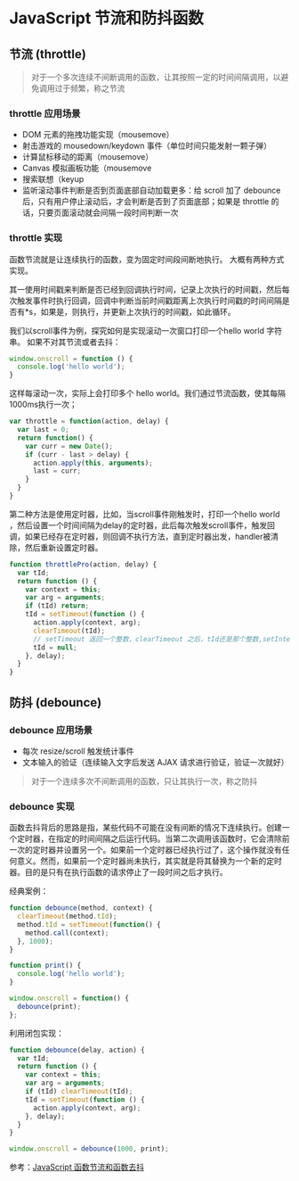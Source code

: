 # JavaScript 节流和防抖函数

## 节流 (throttle)

> 对于一个多次连续不间断调用的函数，让其按照一定的时间间隔调用，以避免调用过于频繁，称之节流

### throttle 应用场景

- DOM 元素的拖拽功能实现（mousemove）
- 射击游戏的 mousedown/keydown 事件（单位时间只能发射一颗子弹）
- 计算鼠标移动的距离（mousemove）
- Canvas 模拟画板功能（mousemove
- 搜索联想（keyup
- 监听滚动事件判断是否到页面底部自动加载更多：给 scroll 加了 debounce 后，只有用户停止滚动后，才会判断是否到了页面底部；如果是 throttle 的话，只要页面滚动就会间隔一段时间判断一次

### throttle 实现

函数节流就是让连续执行的函数，变为固定时间段间断地执行。 大概有两种方式实现。

其一使用时间戳来判断是否已经到回调执行时间，记录上次执行的时间戳，然后每次触发事件时执行回调，回调中判断当前时间戳距离上次执行时间戳的时间间隔是否有*s，如果是，则执行，并更新上次执行的时间戳，如此循环。

我们以scroll事件为例，探究如何是实现滚动一次窗口打印一个hello world 字符串。 如果不对其节流或者去抖：

```js
window.onscroll = function () {
  console.log('hello world');
}
```

这样每滚动一次，实际上会打印多个 hello world。我们通过节流函数，使其每隔1000ms执行一次；

```js
var throttle = function(action, delay) {
  var last = 0;
  return function() {
    var curr = new Date();
    if (curr - last > delay) {
      action.apply(this, arguments);
      last = curr;
    }
  }
}
```

第二种方法是使用定时器，比如，当scroll事件刚触发时，打印一个hello world ，然后设置一个时间间隔为delay的定时器，此后每次触发scroll事件，触发回调，如果已经存在定时器，则回调不执行方法，直到定时器出发，handler被清除，然后重新设置定时器。

```js
function throttlePro(action, delay) {
  var tId;
  return function () {
    var context = this;
    var arg = arguments;
    if (tId) return;
    tId = setTimeout(function () {
      action.apply(context, arg);
      clearTimeout(tId);
      // setTimeout 返回一个整数，clearTimeout 之后，tId还是那个整数,setInterval同样如此
      tId = null;
    }, delay);
  }
}
```

## 防抖 (debounce)

### debounce 应用场景

- 每次 resize/scroll 触发统计事件
- 文本输入的验证（连续输入文字后发送 AJAX 请求进行验证，验证一次就好）

> 对于一个连续多次不间断调用的函数，只让其执行一次，称之防抖

### debounce 实现

函数去抖背后的思路是指，某些代码不可能在没有间断的情况下连续执行。创建一个定时器，在指定的时间间隔之后运行代码。当第二次调用该函数时，它会清除前一次的定时器并设置另一个。如果前一个定时器已经执行过了，这个操作就没有任何意义。然而，如果前一个定时器尚未执行，其实就是将其替换为一个新的定时器。目的是只有在执行函数的请求停止了一段时间之后才执行。

经典案例：

```js
function debounce(method, context) {
  clearTimeout(method.tId);
  method.tId = setTimeout(function() {
    method.call(context);
  }, 1000);
}

function print() {
  console.log('hello world');
}

window.onscroll = function() {
  debounce(print);
};
```

利用闭包实现：

```js
function debounce(delay, action) {
  var tId;
  return function () {
    var context = this;
    var arg = arguments;
    if (tId) clearTimeout(tId);
    tId = setTimeout(function () {
      action.apply(context, arg);
    }, delay);
  }
}

window.onscroll = debounce(1000, print);
```

参考：[JavaScript 函数节流和函数去抖](https://webfem.com/post/debounce)